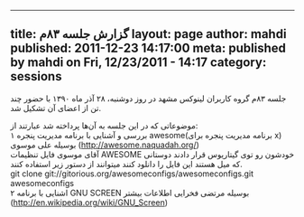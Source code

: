 ----------
title: گزارش جلسه ۸۳م
layout: page
author: mahdi
published: 2011-12-23 14:17:00
meta: published by mahdi on Fri, 12/23/2011 - 14:17
category: sessions
----------
جلسه ۸۳م گروه کاربران لینوکس مشهد در روز دوشنبه، ۲۸ آذر ماه ۱۳۹۰ با حضور چند
تن از اعضای آن تشکیل شد.  


<!--more-->



موضوعاتی که در این جلسه به آن‌ها پرداخته شد عبارتند از:  
۱ بررسی و آشنایی با برنامه مدیریت پنجره awesome(برنامه مدیریت پنجره برای x)
بوسیله علی موسوی (<http://awesome.naquadah.org/>)  
آقای موسوی فایل تنظیمات AWESOME خودشون رو توی گیتاریوس قرار دادند دوستانی که
میل هستند این فایل را دانلود کنند میتوانند از دستور زیر استفاده کنند.  
git clone git://gitorious.org/awesomeconfigs/awesomeconfigs.git awesomeconfigs  
۲ اشنایی با برنامه GNU SCREEN بوسیله مرتضی فخرایی اطلاعات بیشتر
(<http://en.wikipedia.org/wiki/GNU_Screen>)

